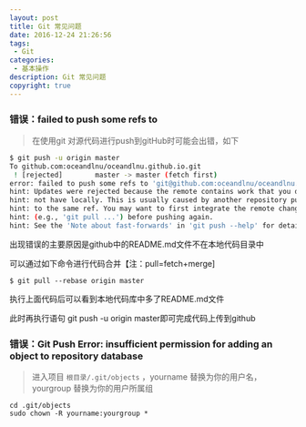 ```yaml
---
layout: post
title: Git 常见问题
date: 2016-12-24 21:26:56
tags:
 - Git
categories:
 - 基本操作
description: Git 常见问题
copyright: true
---
```


### 错误：failed to push some refs to

> 在使用git 对源代码进行push到gitHub时可能会出错，如下

```bash
$ git push -u origin master
To github.com:oceandlnu/oceandlnu.github.io.git
 ! [rejected]        master -> master (fetch first)
error: failed to push some refs to 'git@github.com:oceandlnu/oceandlnu.github.io.git'
hint: Updates were rejected because the remote contains work that you do
hint: not have locally. This is usually caused by another repository pushing
hint: to the same ref. You may want to first integrate the remote changes
hint: (e.g., 'git pull ...') before pushing again.
hint: See the 'Note about fast-forwards' in 'git push --help' for details.
```

出现错误的主要原因是github中的README.md文件不在本地代码目录中

可以通过如下命令进行代码合并【注：pull=fetch+merge]

	$ git pull --rebase origin master

执行上面代码后可以看到本地代码库中多了README.md文件

此时再执行语句 git push -u origin master即可完成代码上传到github

### 错误：Git Push Error: insufficient permission for adding an object to repository database

> 进入项目 `根目录/.git/objects` ，yourname 替换为你的用户名，yourgroup 替换为你的用户所属组

```
cd .git/objects
sudo chown -R yourname:yourgroup *
```